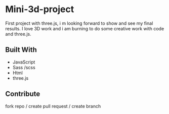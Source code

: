 # Mini-3d-project

First project with three.js, i m looking forward to show and see my final results. I love 3D work and i am burning to do some creative work with code and three.js.

## Built With

- JavaScript
- Sass /scss
- Html
- three.js

## Contribute 
fork repo / create pull request / create branch 
